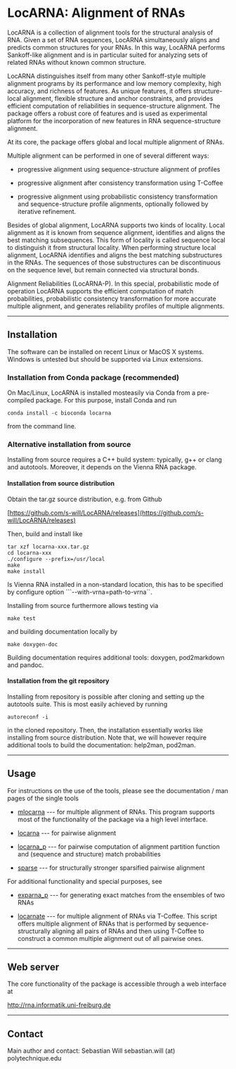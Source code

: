 LocARNA: Alignment of RNAs
==========================

LocARNA is a collection of alignment tools for the structural analysis
of RNA. Given a set of RNA sequences, LocARNA simultaneously aligns
and predicts common structures for your RNAs. In this way, LocARNA
performs Sankoff-like alignment and is in particular suited for
analyzing sets of related RNAs without known common structure.

LocARNA distinguishes itself from many other Sankoff-style multiple
alignment programs by its performance and low memory complexity, high
accuracy, and richness of features. As unique features, it offers
structure-local alignment, flexible structure and anchor constraints,
and provides efficient computation of reliabilities in
sequence-structure alignment. The package offers a robust core of
features and is used as experimental platform for the incorporation of
new features in RNA sequence-structure alignment.


At its core, the package offers global and local multiple alignment of
RNAs.

Multiple alignment can be performed in one of several different ways:

* progressive alignment using sequence-structure alignment of profiles

* progressive alignment after consistency transformation using
T-Coffee

* progressive alignment using probabilistic consistency transformation
  and sequence-structure profile alignments, optionally followed by
  iterative refinement.


Besides of global alignment, LocARNA supports two kinds of
locality. Local alignment as it is known from sequence alignment,
identifies and aligns the best matching subsequences. This form of
locality is called sequence local to distinguish it from structural
locality. When performing structure local alignment, LocARNA
identifies and aligns the best matching substructures in the RNAs. The
sequences of those substructures can be discontinuous on the sequence
level, but remain connected via structural bonds.

Alignment Reliabilities (LocARNA-P). In this special, probabilistic
mode of operation LocARNA supports the efficient computation of match
probabilities, probabilistic consistency transformation for more
accurate multiple alignment, and generates reliability profiles of
multiple alignments.


------------
Installation
------------

The software can be installed on recent Linux or MacOS X systems. Windows
is untested but should be supported via Linux extensions.

### Installation from Conda package (recommended)

On Mac/Linux, LocARNA is installed mosteasily via Conda from a pre-compiled
package. For this purpose, install Conda and run

```
conda install -c bioconda locarna
```

from the command line.


### Alternative installation from source

Installing from source requires a C++ build system: typically, g++ or
clang and autotools. Moreover, it depends on the Vienna RNA package.

#### Installation from source distribution

Obtain the tar.gz source distribution, e.g. from Github

[https://github.com/s-will/LocARNA/releases](https://github.com/s-will/LocARNA/releases)

Then, build and install like

```
tar xzf locarna-xxx.tar.gz
cd locarna-xxx
./configure --prefix=/usr/local
make
make install
```

Is Vienna RNA installed in a non-standard location, this has to be
specified by configure option ```--with-vrna=path-to-vrna``.

Installing from source furthermore allows testing via

```
make test
```

and building documentation locally by

```
make doxygen-doc
```

Building documentation requires additional tools: doxygen, pod2markdown and pandoc.



#### Installation from the git repository

Installing from repository is possible after cloning and setting up the
autotools suite. This is most easily achieved by running

```
autoreconf -i
```

in the cloned repository. Then, the installation essentially works like
installing from source distribution. Note that, we will however require
additional tools to build the documentation: help2man, pod2man.



-----
Usage
-----

For instructions on the use of the tools, please see the documentation / man pages of
the single tools

* [mlocarna](mlocarna.html) --- for multiple alignment of
  RNAs.  This program supports most of the functionality of the package via
  a high level interface.

* [locarna](locarna.html) --- for pairwise alignment

* [locarna_p](locarna_p.html) --- for pairwise computation of alignment partition function
  and (sequence and structure) match probabilities

* [sparse](sparse.html) --- for structurally stronger sparsified pairwise alignment


For additional functionality and special purposes, see

* [exparna_p](exparna_p.html) --- for generating exact matches from the ensembles of two RNAs

* [locarnate](locarnate.html) --- for multiple alignment of
  RNAs via T-Coffee. This script offers multiple alignment of RNAs that is
  performed by sequence-structurally aligning all pairs of RNAs and then
  using T-Coffee to construct a common multiple alignment out of all
  pairwise ones.


-------------------------------------------
Web server
-------------------------------------------

The core functionality of the package is accessible through a web
interface at

   http://rna.informatik.uni-freiburg.de


-------
Contact
-------

Main author and contact: Sebastian Will sebastian.will (at) polytechnique.edu
